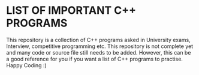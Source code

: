 # LIST OF IMPORTANT C++ PROGRAMS

This repository is a collection of C++ programs asked in University exams, Interview, competitive programming etc. This repository is not complete yet and many code or source file still needs to be added. However, this can be a good reference for you if you want a list of C++ programs to practise. Happy Coding :)

